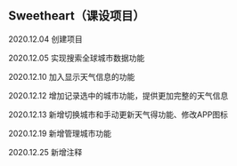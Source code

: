 ## Sweetheart（课设项目）

2020.12.04 创建项目

2020.12.05 实现搜索全球城市数据功能

2020.12.10 加入显示天气信息的功能

2020.12.12 增加记录选中的城市功能，提供更加完整的天气信息

2020.12.13 新增切换城市和手动更新天气得功能、修改APP图标

2020.12.19 新增管理城市功能

2020.12.25 新增注释